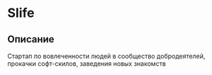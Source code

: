 # Slife

## Описание
Стартап по вовлеченности людей в сообщество добродеятелей, прокачки софт-скилов,
заведения новых знакомств